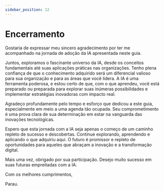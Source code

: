 ```yaml
---
sidebar_position: 12
---
```

# Encerramento
Gostaria de expressar meu sincero agradecimento por ter me acompanhado na jornada de adoção da IA apresentada neste guia.

Juntos, exploramos o fascinante universo da IA, desde os conceitos fundamentais até suas aplicações práticas nas organizações. Tenho plena confiança de que o conhecimento adquirido será um diferencial valioso para sua organização e para as áreas que você lidera. A IA é uma ferramenta poderosa, e estou certo de que, com o que aprendeu, você está preparado ou preparada para explorar suas inúmeras possibilidades e implementar estratégias inovadoras com impacto real.

Agradeço profundamente pelo tempo e esforço que dedicou a este guia, especialmente em meio a uma agenda tão ocupada. Seu comprometimento é uma prova clara de sua determinação em estar na vanguarda das inovações tecnológicas.

Espero que esta jornada com a IA seja apenas o começo de um caminho repleto de sucesso e descobertas. Continue explorando, aprendendo e aplicando o que adquiriu aqui. O futuro é promissor e repleto de oportunidades para aqueles que abraçam a inovação e a transformação digital.

Mais uma vez, obrigado por sua participação. Desejo muito sucesso em suas futuras empreitadas com a IA.

Com os melhores cumprimentos,

Parau.